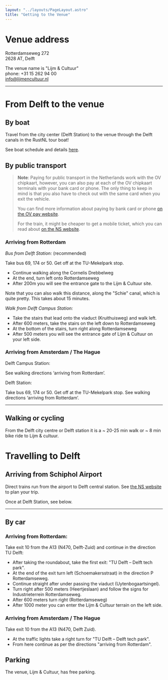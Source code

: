 ```yaml
---
layout: "../layouts/PageLayout.astro"
title: "Getting to the Venue"
---
```


# Venue address

Rotterdamseweg 272<br />
2628 AT, Delft

The venue name is "Lijm & Cultuur"<br />
phone: +31 15 262 94 00<br />
info@lijmencultuur.nl

<hr>

# From Delft to the venue

## By boat

Travel from the city center (Delft Station) to the venue through the Delft canals in the RustNL tour
boat!

See boat schedule and details <a href="/boat">here</a>.

## By public transport

> **Note**: Paying for public transport in the Netherlands work with the OV chipkaart, however, you
> can also pay at each of the OV chipkaart terminals with your bank card or phone. The only thing to
> keep in mind is that you also have to check out with the same card when you exit the vehicle.
>
> You can find more information about paying by bank card or phone
> [on the OV pay website](https://www.ovpay.nl/en/how-it-works).
> 
> For the train, it might be cheaper to get a mobile ticket, which you can read about
> [on the NS website](https://www.ns.nl/en/travel-information/ns-on-your-mobile/mobile-tickets.html).

### Arriving from Rotterdam

*Bus from Delft Station:* (recommended)

Take bus 69, 174 or 50. Get off at the TU-Mekelpark stop. 

* Continue walking along the Cornelis Drebbelweg
* At the end, turn left onto Rotterdamseweg
* After 200m you will see the entrance gate to the Lijm & Cultuur site.

Note that you can also walk this distance, along the "Schie" canal, which is quite pretty. This takes about 15 minutes.

*Walk from Delft Campus Station:*

* Take the stairs that lead onto the viaduct (Kruithuisweg) and walk left.
* After 600 meters, take the stairs on the left down to Rotterdamseweg
* At the bottom of the stairs, turn right along Rotterdamseweg
* After 500 meters you will see the entrance gate of Lijm & Cultuur on your left side.

### Arriving from Amsterdam / The Hague

Delft Campus Station:

See walking directions ‘arriving from Rotterdam’.

Delft Station:

Take bus 69, 174 or 50. Get off at the TU-Mekelpark stop.
See walking directions ‘arriving from Rotterdam’.

<hr>

##  Walking or cycling

From the Delft city centre or Delft station it is a ~ 20-25 min walk or ~ 8 min bike ride to Lijm & cultuur.

# Travelling to Delft

## Arriving from Schiphol Airport

Direct trains run from the airport to Delft central station.
See <a href="https://www.ns.nl/en">the NS website</a> to plan your trip.

Once at Delft Station, see below.

<hr>

## By car

### Arriving from Rotterdam:

Take exit 10 from the A13 (N470, Delft-Zuid) and continue in the direction TU Delft:

* After taking the roundabout, take the first exit: "TU Delft – Delft tech park".
* At the end of the exit turn left (Schoemakersstraat) in the direction P Rotterdamseweg.
* Continue straight after under passing the viaduct (Uytenbogaartsingel).
* Turn right after 500 meters (Heertjeslaan) and follow the signs for Industrieterrein Rotterdamseweg.
* After 600 meters turn right (Rotterdamseweg)
* After 1000 meter you can enter the Lijm & Cultuur terrain on the left side.

### Arriving from Amsterdam / The Hague 

Take exit 10 from the A13 (N470, Delft Zuid).

* At the traffic lights take a right turn for "TU Delft – Delft tech park".
* From here continue as per the directions "arriving from Rotterdam".

## Parking

The venue, Lijm & Cultuur, has free parking.